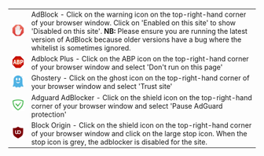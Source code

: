 |||
|---|---|
|![AdBlock](adblock.jpg)|AdBlock - Click on the warning icon on the top-right-hand corner of your browser window. Click on 'Enabled on this site' to show 'Disabled on this site'.  **NB:** Please ensure you are running the latest version of AdBlock because older versions have a bug where the whitelist is sometimes ignored.|
|![AdBlock+](abp.png)|Adblock Plus - Click on the ABP icon on the top-right-hand corner of your browser window and select 'Don't run on this page'|
|![Ghostery](ghostery.jpg)|Ghostery - Click on the ghost icon on the top-right-hand corner of your browser window and select 'Trust site'|
|![AdGuard](adguard.jpg)|Adguard AdBlocker - Click on the shield icon on the top-right-hand corner of your browser window and select 'Pause AdGuard protection'|
|![uBlock](ublock.jpg)|Block Origin - Click on the shield icon on the top-right-hand corner of your browser window and click on the large stop icon. When the stop icon is grey, the adblocker is disabled for the site.|
